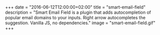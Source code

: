 +++
date = "2016-06-12T12:00:00+02:00"
title = "smart-email-field"
description = "Smart Email Field is a plugin that adds autocompletion of popular email domains to your inputs. Right arrow autocompletes the suggestion. Vanilla JS, no dependencies."
image = "smart-email-field.gif"
+++


